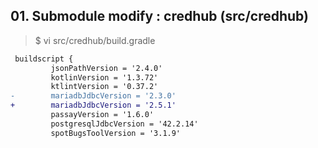 ## 01. Submodule modify : credhub (src/credhub)

> $ vi src/credhub/build.gradle
```diff
 buildscript {
         jsonPathVersion = '2.4.0'
         kotlinVersion = '1.3.72'
         ktlintVersion = '0.37.2'
-        mariadbJdbcVersion = '2.3.0'
+        mariadbJdbcVersion = '2.5.1'
         passayVersion = '1.6.0'
         postgresqlJdbcVersion = '42.2.14'
         spotBugsToolVersion = '3.1.9'
```
